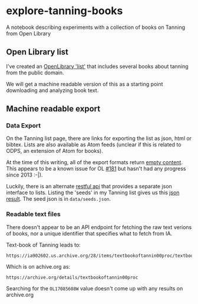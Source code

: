 # explore-tanning-books
A notebook describing experiments with a collection of books on Tanning from Open Library

## Open Library list
I've created an [OpenLibrary 'list'](https://openlibrary.org/people/sethish/lists/OL72694L/Tanning)
that includes several books about tanning from the public domain.

We will get a machine readable version of this as a starting point downloading and analyzing book text.

## Machine readable export

### Data Export
On the Tanning list page, there are links for exporting the list as json, html or bibtex.
Lists are also available as Atom feeds
(unclear if this is related to ODPS, an extension of Atom for books).

At the time of this writing, all of the export formats return 
[empty content](https://openlibrary.org/people/sethish/lists/OL72694L/Tanning/export?format=json).
This appears to be a known issue for OL [#181](https://github.com/internetarchive/openlibrary/issues/181)
but hasn't had any progress since 2013 :-|).

Luckily, there is an alternate [restful api](https://openlibrary.org/dev/docs/api/lists)
that provides a separate json interface to lists. 
Listing the 'seeds' in my Tanning list gives us this [json result](https://openlibrary.org/people/sethish/lists/OL72694L/seeds.json).
The seed json is in `data/seeds.json`.

### Readable text files

There doesn't appear to be an API endpoint for fetching the raw text verions of books,
nor a unique identifier that specifies what to fetch from IA.

Text-book of Tanning leads to:

    https://ia902602.us.archive.org/28/items/textbookoftannin00proc/textbookoftannin00proc_djvu.txt

Which is on achive.org as:

    https://archive.org/details/textbookoftannin00proc


Searching for the `OL17085608W` value doesn't come up with any results on archive.org
